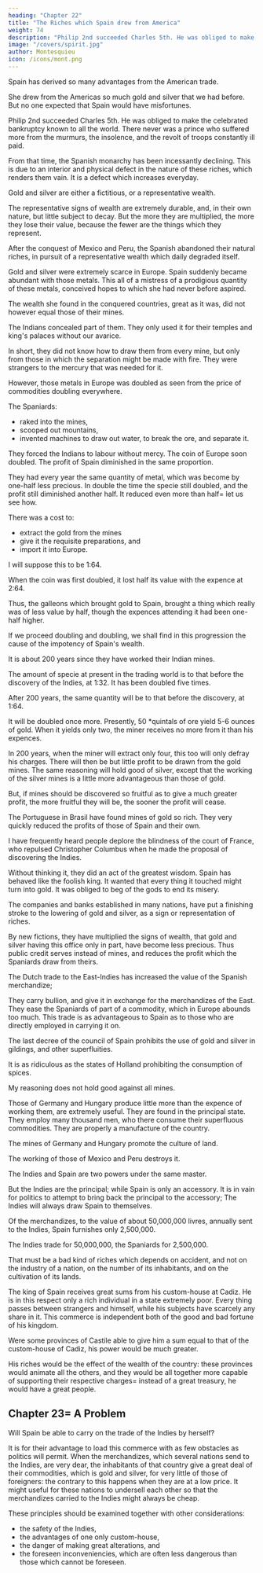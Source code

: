 ```yaml
---
heading: "Chapter 22"
title: "The Riches which Spain drew from America"
weight: 74
description: "Philip 2nd succeeded Charles 5th. He was obliged to make the celebrated bankruptcy known to all the world"
image: "/covers/spirit.jpg"
author: Montesquieu
icon: /icons/mont.png
---
```




Spain has derived so many advantages from the American trade.

She drew from the Americas so much gold and silver that we had before. But no one expected that Spain would have misfortunes.

Philip 2nd succeeded Charles 5th. He was obliged to make the celebrated bankruptcy known to all the world. There never was a prince who suffered more from the murmurs, the insolence, and the revolt of troops constantly ill paid.

From that time, the Spanish monarchy has been incessantly declining. This is due to an interior and physical defect in the nature of these riches, which renders them vain. It is a defect which increases everyday.

Gold and silver are either a fictitious, or a representative wealth.

The representative signs of wealth are extremely durable, and, in their own nature, but little subject to decay. But the more they are multiplied, the more they lose their value, because the fewer are the things which they represent.

After the conquest of Mexico and Peru, the Spanish abandoned their natural riches, in pursuit of a representative wealth which daily degraded itself.

Gold and silver were extremely scarce in Europe. Spain suddenly became abundant with those metals. This  all of a  mistress of a prodigious quantity of these metals, conceived hopes to which she had never before aspired.

The wealth she found in the conquered countries, great as it was, did not however equal those of their mines.

The Indians concealed part of them. They only used it for their temples and king's palaces without our avarice.

In short, they did not know how to draw them from every mine, but only from those in which the separation might be made with fire. They were strangers to the mercury that was needed for it. 

However, those metals in Europe was doubled as seen from the price of commodities doubling everywhere.

The Spaniards:
- raked into the mines,
- scooped out mountains,
- invented machines to draw out water, to break the ore, and separate it.

They forced the Indians to labour without mercy. The coin of Europe soon doubled. The profit of Spain diminished in the same proportion.

They had every year the same quantity of metal, which was become by one-half less precious.
In double the time the specie still doubled, and the profit still diminished another half.
It reduced even more than half= let us see how.

There was a cost to:
- extract the gold from the mines
- give it the requisite preparations, and
- import it into Europe.

I will suppose this to be 1:64.

When the coin was first doubled, it lost half its value with the expence at 2:64.

Thus, the galleons which brought gold to Spain, brought a thing which really was of less value by half, though the expences attending it had been one-half higher.

If we proceed doubling and doubling, we shall find in this progression the cause of the impotency of Spain's wealth.

It is about 200 years since they have worked their Indian mines.

The amount of specie at present in the trading world is to that before the discovery of the Indies, at 1:32. It has been doubled five times.

After 200 years, the same quantity will be to that before the discovery, at 1:64.

It will be doubled once more. Presently, 50 *quintals of ore yield 5-6 ounces of gold. When it yields only two, the miner receives no more from it than his expences.

In 200 years, when the miner will extract only four, this too will only defray his charges.
There will then be but little profit to be drawn from the gold mines.
The same reasoning will hold good of silver, except that the working of the silver mines is a little more advantageous than those of gold.

But, if mines should be discovered so fruitful as to give a much greater profit, the more fruitful they will be, the sooner the profit will cease.

The Portuguese in Brasil have found mines of gold so rich.
They very quickly reduced the profits of those of Spain and their own.

I have frequently heard people deplore the blindness of the court of France, who repulsed Christopher Columbus when he made the proposal of discovering the Indies.

Without thinking it, they did an act of the greatest wisdom.
Spain has behaved like the foolish king.
It wanted that every thing it touched might turn into gold.
It was obliged to beg of the gods to end its misery.

The companies and banks established in many nations, have put a finishing stroke to the lowering of gold and silver, as a sign or representation of riches.

By new fictions, they have multiplied the signs of wealth, that gold and silver having this office only in part, have become less precious.
Thus public credit serves instead of mines, and reduces the profit which the Spaniards draw from theirs.

The Dutch trade to the East-Indies has increased the value of the Spanish merchandize;

They carry bullion, and give it in exchange for the merchandizes of the East.
They ease the Spaniards of part of a commodity, which in Europe abounds too much.
This trade is as advantageous to Spain as to those who are directly employed in carrying it on.

The last decree of the council of Spain prohibits the use of gold and silver in gildings, and other superfluities.

It is as ridiculous as the states of Holland prohibiting the consumption of spices.

My reasoning does not hold good against all mines.

Those of Germany and Hungary produce little more than the expence of working them, are extremely useful.
They are found in the principal state.
They employ many thousand men, who there consume their superfluous commodities.
They are properly a manufacture of the country.

The mines of Germany and Hungary promote the culture of land.

The working of those of Mexico and Peru destroys it.

The Indies and Spain are two powers under the same master.

But the Indies are the principal; while Spain is only an accessory.
It is in vain for politics to attempt to bring back the principal to the accessory;
The Indies will always draw Spain to themselves.

Of the merchandizes, to the value of about 50,000,000 livres, annually sent to the Indies, Spain furnishes only 2,500,000.

The Indies trade for 50,000,000, the Spaniards for 2,500,000.

That must be a bad kind of riches which depends on accident, and not on the industry of a nation, on the number of its inhabitants, and on the cultivation of its lands.

The king of Spain receives great sums from his custom-house at Cadiz.
He is in this respect only a rich individual in a state extremely poor.
Every thing passes between strangers and himself, while his subjects have scarcely any share in it.
This commerce is independent both of the good and bad fortune of his kingdom.

Were some provinces of Castile able to give him a sum equal to that of the custom-house of Cadiz, his power would be much greater.

His riches would be the effect of the wealth of the country:
these provinces would animate all the others, and they would be all together more capable of supporting their respective charges= instead of a great treasury, he would have a great people.



## Chapter 23= A Problem

Will Spain be able to carry on the trade of the Indies by herself?

It is for their advantage to load this commerce with as few obstacles as politics will permit.
When the merchandizes, which several nations send to the Indies, are very dear, the inhabitants of that country give a great deal of their commodities, which is gold and silver, for very little of those of foreigners:
the contrary to this happens when they are at a low price.
It might useful for these nations to undersell each other so that the merchandizes carried to the Indies might always be cheap.

These principles should be examined together with other considerations:
- the safety of the Indies,
- the advantages of one only custom-house,
- the danger of making great alterations, and
- the foreseen inconveniencies, which are often less dangerous than those which cannot be foreseen.
